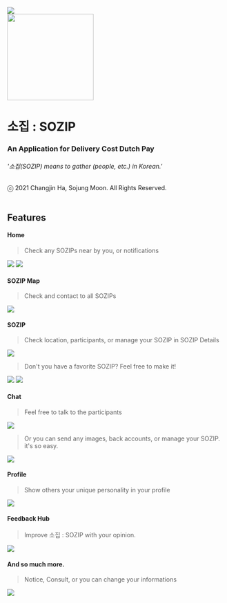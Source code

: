 ![ ](README/mockup.png)<br>
<img width="200" src="./README/ic_logo.png">

# 소집 : SOZIP <br>
### An Application for Delivery Cost Dutch Pay<br>
###### '소집(SOZIP) means to gather (people, etc.) in Korean.'
ⓒ 2021 Changjin Ha, Sojung Moon. All Rights Reserved.<br><br>

## Features<br>
#### Home<br>
> Check any SOZIPs near by you, or notifications <br>

![ ](README/img_home.png)
![ ](README/img_notifications.png)<br>

#### SOZIP Map<br>
> Check and contact to all SOZIPs <br>

![ ](README/img_sozipMap.png)<br>

#### SOZIP<br>
> Check location, participants, or manage your SOZIP in SOZIP Details<br>

![ ](README/img_details.png)<br>

> Don't you have a favorite SOZIP? Feel free to make it!<br>

![ ](README/img_addSOZIP_1.png)
![ ](README/img_addSOZIP_2.png)<br>

#### Chat<br>
> Feel free to talk to the participants <br>

![ ](README/img_chat_1.png)<br>

> Or you can send any images, back accounts, or manage your SOZIP. it's so easy. <br>

![ ](README/img_chat_2.png)<br>

#### Profile<br>
> Show others your unique personality in your profile <br>

![ ](README/img_profile.png)<br>

#### Feedback Hub<br>
> Improve 소집 : SOZIP with your opinion. <br>

![ ](README/img_feedbackHub.png)<br>

#### And so much more.<br>
> Notice, Consult, or you can change your informations <br>

![ ](README/img_more.png)
